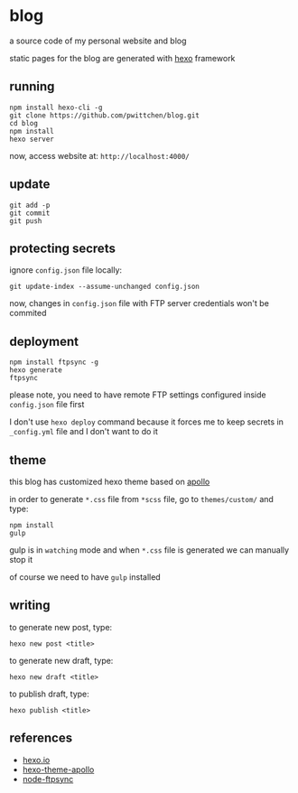 blog
====
a source code of my personal website and blog

static pages for the blog are generated with [hexo](https://hexo.io/) framework

running
-------

```
npm install hexo-cli -g
git clone https://github.com/pwittchen/blog.git
cd blog
npm install
hexo server
```

now, access website at: `http://localhost:4000/`

update
------

```
git add -p
git commit
git push
```

protecting secrets
------------------

ignore `config.json` file locally:

```
git update-index --assume-unchanged config.json
```

now, changes in `config.json` file with FTP server credentials won't be commited

deployment
----------

```
npm install ftpsync -g
hexo generate
ftpsync
```

please note, you need to have remote FTP settings configured inside `config.json` file first

I don't use `hexo deploy` command because it forces me to keep secrets in `_config.yml` file and I don't want to do it

theme
-----

this blog has customized hexo theme based on [apollo](https://github.com/pinggod/hexo-theme-apollo)

in order to generate `*.css` file from `*scss` file, go to `themes/custom/` and type:

```
npm install
gulp
```

gulp is in `watching` mode and when `*.css` file is generated we can manually stop it

of course we need to have `gulp` installed

writing
-------

to generate new post, type:

```
hexo new post <title>
```

to generate new draft, type:

```
hexo new draft <title>
```

to publish draft, type:

```
hexo publish <title>
```

references
----------
- [hexo.io](https://hexo.io/)
- [hexo-theme-apollo](https://github.com/pinggod/hexo-theme-apollo)
- [node-ftpsync](https://github.com/evanplaice/node-ftpsync)

